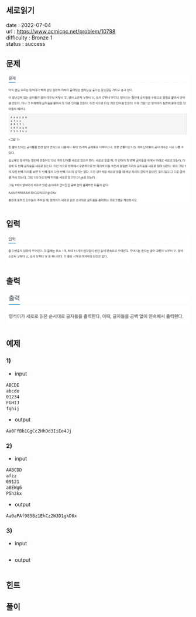 세로읽기
---

date : 2022-07-04   
url : https://www.acmicpc.net/problem/10798   
difficulty : Bronze 1   
status : success

문제
---
![img.png](img.png)

입력
---
![img_1.png](img_1.png)

출력
---
![img_2.png](img_2.png)

예제
--

### 1)
- input
```
ABCDE
abcde
01234
FGHIJ
fghij
```

- output
```
Aa0FfBb1GgCc2HhDd3IiEe4Jj
```

### 2)

- input
```
AABCDD
afzz
09121
a8EWg6
P5h3kx
```

- output
```
Aa0aPAf985Bz1EhCz2W3D1gkD6x
```

### 3)

- input
```
```

- output
```
```

힌트
--

풀이
---

